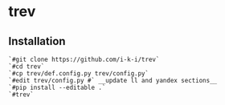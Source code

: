 # trev

## Installation  
    `#git clone https://github.com/i-k-i/trev`  
    `#cd trev`  
    `#cp trev/def.config.py trev/config.py`  
    `#edit trev/config.py #` __update ll and yandex sections__  
    `#pip install --editable .`  
    `#trev`  
